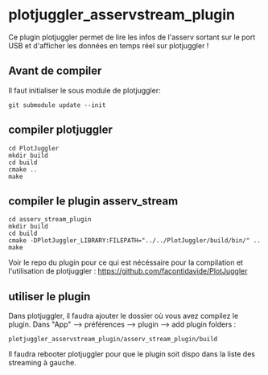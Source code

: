 # plotjuggler_asservstream_plugin

Ce plugin plotjuggler permet de lire les infos de l'asserv sortant sur le port USB et d'afficher les données en temps réel sur plotjuggler !

## Avant de compiler

Il faut initialiser le sous module de plotjuggler:

```
git submodule update --init
```

## compiler plotjuggler

```
cd PlotJuggler
mkdir build
cd build
cmake ..
make
```


## compiler le plugin asserv_stream

```
cd asserv_stream_plugin
mkdir build
cd build
cmake -DPlotJuggler_LIBRARY:FILEPATH="../../PlotJuggler/build/bin/" ..
make
```


Voir le repo du plugin pour ce qui est nécéssaire pour la compilation et l'utilisation de plotjuggler : https://github.com/facontidavide/PlotJuggler


## utiliser le plugin

Dans plotjuggler, il faudra ajouter le dossier où vous avez compilez le plugin.
Dans "App"  --> préférences --> plugin --> add plugin folders  :
```
plotjuggler_asservstream_plugin/asserv_stream_plugin/build
```

Il faudra rebooter plotjuggler pour que le plugin soit dispo dans la liste des streaming à gauche.
